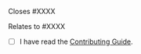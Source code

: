 <!-- Provide a general summary of your changes in the title above -->

<!--
  By opening this PR you confirm that you have searched for similar issues/PRs here already.
  Failing to do so will most likely result in closing of this PR without any explanation.
  It is also mandatory to open a relevant issue (either Package Request or Bug Report) for
  discussion with the maintainers, before creating any new PR.
  Read the contributing guide first to save both your and our time.
-->

Closes #XXXX

<!-- or -->

Relates to #XXXX

- [ ] I have read the [Contributing Guide](https://github.com/ScoopInstaller/.github/blob/main/.github/CONTRIBUTING.md).
